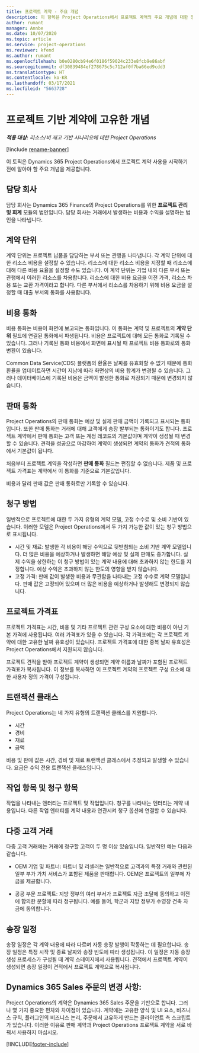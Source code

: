 ```yaml
---
title: 프로젝트 계약 - 주요 개념
description: 이 항목은 Project Operations에서 프로젝트 계액의 주요 개념에 대한 정보를 제공합니다.
author: rumant
manager: Annbe
ms.date: 10/07/2020
ms.topic: article
ms.service: project-operations
ms.reviewer: kfend
ms.author: rumant
ms.openlocfilehash: b0e0280cb94e6f0186f59024c233e8fcb9e86abf
ms.sourcegitcommit: df30839484ef278675c5c712af0f7ba66ed9cdd3
ms.translationtype: HT
ms.contentlocale: ko-KR
ms.lasthandoff: 03/17/2021
ms.locfileid: "5663728"
---
```

# <a name="concepts-unique-to-project-based-contracts"></a>프로젝트 기반 계약에 고유한 개념

_**적용 대상:** 리소스/비 재고 기반 시나리오에 대한 Project Operations_

[!include [rename-banner](~/includes/cc-data-platform-banner.md)]

이 토픽은 Dynamics 365 Project Operations에서 프로젝트 계약 사용을 시작하기 전에 알아야 할 주요 개념을 제공합니다.

## <a name="owning-company"></a>담당 회사

담당 회사는 Dynamics 365 Finance의 Project Operations를 위한 **프로젝트 관리 및 회계** 모듈의 법인입니다. 담당 회사는 거래에서 발생하는 비용과 수익을 설명하는 법인을 나타냅니다.

## <a name="contracting-unit"></a>계약 단위

계약 단위는 프로젝트 납품을 담당하는 부서 또는 관행을 나타냅니다. 각 계약 단위에 대한 리소스 비용을 설정할 수 있습니다. 리소스에 대한 리소스 비용을 지정할 때 리소스에 대해 다른 비용 요율을 설정할 수도 있습니다. 이 계약 단위는 기업 내의 다른 부서 또는 관행에서 이러한 리소스를 차용합니다. 리소스에 대한 비용 요금을 이전 가격, 리소스 차용 또는 교환 가격이라고 합니다. 다른 부서에서 리소스를 차용하기 위해 비용 요금을 설정할 때 대출 부서의 통화를 사용합니다.

## <a name="cost-currency"></a>비용 통화

비용 통화는 비용이 화면에 보고되는 통화입니다. 이 통화는 계약 및 프로젝트의 **계약 단위** 필드에 연결된 통화에서 파생됩니다. 비용은 프로젝트에 대해 모든 통화로 기록될 수 있습니다. 그러나 기록된 통화 비용에서 화면에 표시될 때 프로젝트 비용 통화로의 통화 변환이 있습니다.

Common Data Service(CDS) 플랫폼의 환율은 날짜를 유효화할 수 없기 때문에 통화 환율을 업데이트하면 시간이 지남에 따라 화면상의 비용 합계가 변경될 수 있습니다. 그러나 데이터베이스에 기록된 비용은 금액이 발생한 통화로 저장되기 때문에 변경되지 않습니다.

## <a name="sales-currency"></a>판매 통화

Project Operations의 판매 통화는 예상 및 실제 판매 금액이 기록되고 표시되는 통화입니다. 또한 판매 통화는 거래에 대해 고객에게 송장 발부되는 통화이기도 합니다. 프로젝트 계약에서 판매 통화는 고객 또는 계정 레코드의 기본값이며 계약이 생성될 때 변경할 수 있습니다. 견적을 성공으로 마감하여 계약이 생성되면 계약의 통화가 견적의 통화에서 기본값이 됩니다.

처음부터 프로젝트 계약을 작성하면 **판매 통화** 필드는 편집할 수 없습니다. 제품 및 프로젝트 가격표는 계약에서 이 통화를 기준으로 기본값입니다.

비용과 달리 판매 값은 판매 통화로만 기록할 수 있습니다.

## <a name="billing-method"></a>청구 방법

일반적으로 프로젝트에 대한 두 가지 유형의 계약 모델, 고정 수수료 및 소비 기반이 있습니다. 이러한 모델은 Project Operations에서 두 가지 가능한 값이 있는 청구 방법으로 표시됩니다.

- 시간 및 재료: 발생한 각 비용이 해당 수익으로 뒷받침되는 소비 기반 계약 모델입니다. 더 많은 비용을 예상하거나 발생하면 해당 예상 및 실제 판매도 증가합니다. 실제 수익을 상한하는 이 청구 방법이 있는 계약 내용에 대해 초과하지 않는 한도를 지정합니다. 예상 수익은 초과하지 않는 한도의 영향을 받지 않습니다.
- 고정 가격: 판매 값이 발생한 비용과 무관함을 나타내는 고정 수수료 계약 모델입니다. 판매 값은 고정되어 있으며 더 많은 비용을 예상하거나 발생해도 변경되지 않습니다.

## <a name="project-price-lists"></a>프로젝트 가격표

프로젝트 가격표는 시간, 비용 및 기타 프로젝트 관련 구성 요소에 대한 비용이 아닌 기본 가격에 사용됩니다. 여러 가격표가 있을 수 있습니다. 각 가격표에는 각 프로젝트 계약에 대한 고유한 날짜 유효성이 있습니다. 프로젝트 가격표에 대한 중복 날짜 유효성은 Project Operations에서 지원되지 않습니다.

프로젝트 견적을 받아 프로젝트 계약이 생성되면 계약 이름과 날짜가 포함된 프로젝트 가격표가 복사됩니다. 이 정보를 복사하면 이 프로젝트 계약의 프로젝트 구성 요소에 대한 사용자 정의 가격이 구성됩니다.

## <a name="transaction-classes"></a>트랜잭션 클래스

Project Operations는 네 가지 유형의 트랜잭션 클래스를 지원합니다.

- 시간
- 경비
- 재료
- 금액

비용 및 판매 값은 시간, 경비 및 재료 트랜잭션 클래스에서 추정되고 발생할 수 있습니다. 요금은 수익 전용 트랜잭션 클래스입니다.

## <a name="work-entities-and-billing-entities"></a>작업 항목 및 청구 항목

작업을 나타내는 엔터티는 프로젝트 및 작업입니다. 청구를 나타내는 엔터티는 계약 내용입니다. 다른 작업 엔터티를 계약 내용과 연관시켜 청구 옵션에 연결할 수 있습니다.

## <a name="multi-customer-deals"></a>다중 고객 거래

다중 고객 거래에는 거래에 청구할 고객이 두 명 이상 있습입니다. 일반적인 예는 다음과 같습니다.

- OEM 기업 및 파트너: 파트너 및 리셀러는 일반적으로 고객과의 특정 거래와 관련된 일부 부가 가치 서비스가 포함된 제품을 판매합니다. OEM은 프로젝트의 일부에 자금을 제공합니다. 

- 공공 부문 프로젝트: 지방 정부의 여러 부서가 프로젝트 자금 조달에 동의하고 이전에 합의한 분할에 따라 청구됩니다. 예를 들어, 학군과 지방 정부가 수영장 건축 자금에 동의합니다.

## <a name="invoice-schedules"></a>송장 일정

송장 일정은 각 계약 내용에 따라 다르며 자동 송장 발행이 작동하는 데 필요합니다. 송장 일정은 특정 시작 및 종료 날짜와 송장 빈도에 따라 생성됩니다. 이 일정은 자동 송장 생성 프로세스가 구성될 때 계약 스테이지에서 사용됩니다. 견적에서 프로젝트 계약이 생성되면 송장 일정이 견적에서 프로젝트 계약으로 복사됩니다.

## <a name="changes-from-dynamics-365-sales-orders"></a>Dynamics 365 Sales 주문의 변경 사항:

Project Operations의 계약은 Dynamics 365 Sales 주문을 기반으로 합니다. 그러나 몇 가지 중요한 편차와 차이점이 있습니다. 계약에는 고유한 양식 및 UI 요소, 비즈니스 규칙, 플러그인의 비즈니스 논리, 주문에서 고유하게 만드는 클라이언트 측 스크립트가 있습니다. 이러한 이유로 판매 계약과 Project Operations 프로젝트 계약을 서로 바꿔서 사용하지 마십시오.


[!INCLUDE[footer-include](../includes/footer-banner.md)]
